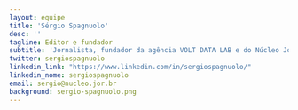 ```yaml
---
layout: equipe
title: 'Sérgio Spagnuolo'
desc: ''
tagline: Editor e fundador
subtitle: 'Jornalista, fundador da agência VOLT DATA LAB e do Núcleo Jornalismo. É também atual Knight Fellow do International Center for Journalists (ICFJ), programa sob o qual desenvolve a ferramenta de descoberta científica Science Pulse e outros projetos. Foi repórter na Reuters e colaborou para diversos veículos nacionais e internacionais. Atua, também, como diretor da Associação Brasileira de Jornalismo Investigativo (Abraji) desde 2018. Tem mestrado em Relações Internacionais pela PUC-SP e pós-graduação em empreendedorismo pela City University of New York.'
twitter: sergiospagnuolo
linkedin_link: "https://www.linkedin.com/in/sergiospagnuolo/"
linkedin_nome: sergiospagnuolo
email: sergio@nucleo.jor.br
background: sergio-spagnuolo.png
---
```

